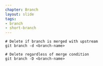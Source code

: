 ```yaml
---
chapter: Branch
layout: slide
tags:
- branch
- short-branch
---
```


	# Delete if branch is merged with upstream
	git branch -d <branch-name>

	# Delete regardless of merge condition
	git branch -D <branch-name>
